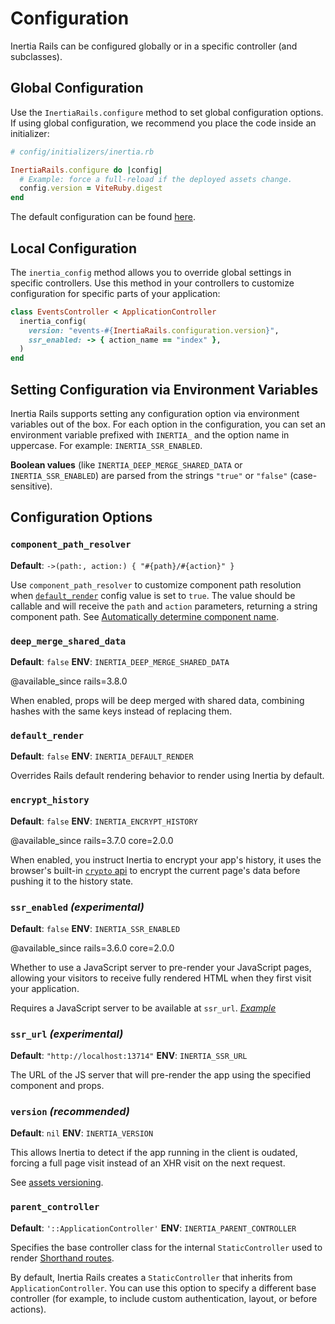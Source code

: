 # Configuration

Inertia Rails can be configured globally or in a specific controller (and subclasses).

## Global Configuration

Use the `InertiaRails.configure` method to set global configuration options. If using global configuration, we recommend you place the code inside an initializer:

```ruby
# config/initializers/inertia.rb

InertiaRails.configure do |config|
  # Example: force a full-reload if the deployed assets change.
  config.version = ViteRuby.digest
end
```

The default configuration can be found [here](https://github.com/inertiajs/inertia-rails/blob/master/lib/inertia_rails/configuration.rb#L5).

## Local Configuration

The `inertia_config` method allows you to override global settings in specific controllers. Use this method in your controllers to customize configuration for specific parts of your application:

```ruby
class EventsController < ApplicationController
  inertia_config(
    version: "events-#{InertiaRails.configuration.version}",
    ssr_enabled: -> { action_name == "index" },
  )
end
```

## Setting Configuration via Environment Variables

Inertia Rails supports setting any configuration option via environment variables out of the box. For each option in the configuration, you can set an environment variable prefixed with `INERTIA_` and the option name in uppercase. For example: `INERTIA_SSR_ENABLED`.

**Boolean values** (like `INERTIA_DEEP_MERGE_SHARED_DATA` or `INERTIA_SSR_ENABLED`) are parsed from the strings `"true"` or `"false"` (case-sensitive).

## Configuration Options

### `component_path_resolver`

**Default**: `->(path:, action:) { "#{path}/#{action}" }`

Use `component_path_resolver` to customize component path resolution when [`default_render`](#default_render) config value is set to `true`. The value should be callable and will receive the `path` and `action` parameters, returning a string component path. See [Automatically determine component name](/guide/responses#automatically-determine-component-name).

### `deep_merge_shared_data`

**Default**: `false`
**ENV**: `INERTIA_DEEP_MERGE_SHARED_DATA`

@available_since rails=3.8.0

When enabled, props will be deep merged with shared data, combining hashes
with the same keys instead of replacing them.

### `default_render`

**Default**: `false`
**ENV**: `INERTIA_DEFAULT_RENDER`

Overrides Rails default rendering behavior to render using Inertia by default.

### `encrypt_history`

**Default**: `false`
**ENV**: `INERTIA_ENCRYPT_HISTORY`

@available_since rails=3.7.0 core=2.0.0

When enabled, you instruct Inertia to encrypt your app's history, it uses
the browser's built-in [`crypto` api](https://developer.mozilla.org/en-US/docs/Web/API/Crypto)
to encrypt the current page's data before pushing it to the history state.

### `ssr_enabled` _(experimental)_

**Default**: `false`
**ENV**: `INERTIA_SSR_ENABLED`

@available_since rails=3.6.0 core=2.0.0

Whether to use a JavaScript server to pre-render your JavaScript pages,
allowing your visitors to receive fully rendered HTML when they first visit
your application.

Requires a JavaScript server to be available at `ssr_url`. [_Example_](https://github.com/ElMassimo/inertia-rails-ssr-template)

### `ssr_url` _(experimental)_

**Default**: `"http://localhost:13714"`
**ENV**: `INERTIA_SSR_URL`

The URL of the JS server that will pre-render the app using the specified
component and props.

### `version` _(recommended)_

**Default**: `nil`
**ENV**: `INERTIA_VERSION`

This allows Inertia to detect if the app running in the client is oudated,
forcing a full page visit instead of an XHR visit on the next request.

See [assets versioning](/guide/asset-versioning).

### `parent_controller`

**Default**: `'::ApplicationController'`
**ENV**: `INERTIA_PARENT_CONTROLLER`

Specifies the base controller class for the internal `StaticController` used to render [Shorthand routes](/guide/routing#shorthand-routes).

By default, Inertia Rails creates a `StaticController` that inherits from `ApplicationController`. You can use this option to specify a different base controller (for example, to include custom authentication, layout, or before actions).
